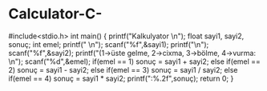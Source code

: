 # Calculator-C-
#include&lt;stdio.h>  int main() {     printf("Kalkulyator \n");          float sayi1, sayi2, sonuç;      int emel;       printf(" \n");     scanf("%f",&amp;sayi1);          printf("\n");     scanf("%f",&amp;sayi2);          printf("(1->üste gelme, 2->cixma, 3->bölme, 4->vurma: \n");     scanf("%d",&amp;emel);          if(emel == 1)       sonuç = sayi1 + sayi2;     else if(emel == 2)       sonuç = sayi1 - sayi2;     else if(emel == 3)       sonuç = sayi1 / sayi2;     else if(emel == 4)       sonuç = sayi1 * sayi2;          printf(":%.2f",sonuç);     return 0; }
